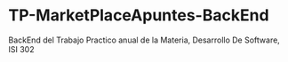 # TP-MarketPlaceApuntes-BackEnd
BackEnd del Trabajo Practico anual de la Materia, Desarrollo De Software, ISI 302
